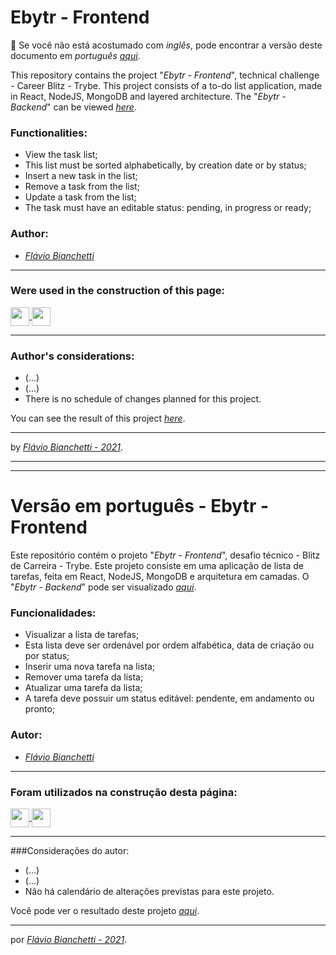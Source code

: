 # Ebytr - Frontend

:rotating_light: Se você não está acostumado com _inglês_, pode encontrar a versão deste documento em _português_ _[aqui](#-Versão-em-português---Ebytr-frontend)_.

This repository contains the project "_Ebytr - Frontend_", technical challenge - Career Blitz - Trybe. This project consists of a to-do list application, made in React, NodeJS, MongoDB and layered architecture.
The "_Ebytr - Backend_" can be viewed _[here]()_.


### Functionalities:
- View the task list;
- This list must be sorted alphabetically, by creation date or by status;
- Insert a new task in the list;
- Remove a task from the list;
- Update a task from the list;
- The task must have an editable status: pending, in progress or ready;

### Author:

- _[Flávio Bianchetti](https://www.linkedin.com/in/flaviobianchetti/)_

---

### Were used in the construction of this page:

<section>
  <a
    href="https://developer.mozilla.org/en-US/docs/Web/HTML"
    target="_blank">
    <img
      align="center"
      height="30"
      src="https://img.shields.io/badge/HTML5-E34F26?style=for-the-badge&logo=html5&logoColor=white"
    />
  </a>
  <a
    href="https://developer.mozilla.org/en-US/docs/Web/CSS"
    target="_blank">
    <img
      align="center"
      height="30"
      src="https://img.shields.io/badge/CSS-239120?&style=for-the-badge&logo=css3&logoColor=white"
    />
  </a>
</section>

---

### Author's considerations:

- (...)
- (...)
- There is no schedule of changes planned for this project.

You can see the result of this project _[here]()_.

---

by _[Flávio Bianchetti - 2021](https://github.com/flavio-bianchetti)_.

---
---

# Versão em português - Ebytr - Frontend

Este repositório contém o projeto "_Ebytr - Frontend_", desafio técnico - Blitz de Carreira - Trybe. Este projeto consiste em uma aplicação de lista de tarefas, feita em React, NodeJS, MongoDB e arquitetura em camadas.
O "_Ebytr - Backend_" pode ser visualizado _[aqui]()_.


### Funcionalidades: 
- Visualizar a lista de tarefas;
- Esta lista deve ser ordenável por ordem alfabética, data de criação ou por status;
- Inserir uma nova tarefa na lista;
- Remover uma tarefa da lista;
- Atualizar uma tarefa da lista;
- A tarefa deve possuir um status editável: pendente, em andamento ou pronto;

### Autor:

- _[Flávio Bianchetti](https://www.linkedin.com/in/flaviobianchetti/)_

---
### Foram utilizados na construção desta página:

<section>
  <a
    href="https://developer.mozilla.org/en-US/docs/Web/HTML"
    target="_blank">
    <img
      align="center"
      height="30"
      src="https://img.shields.io/badge/HTML5-E34F26?style=for-the-badge&logo=html5&logoColor=white"
    />
  </a>
  <a
    href="https://developer.mozilla.org/en-US/docs/Web/CSS"
    target="_blank">
    <img
      align="center"
      height="30"
      src="https://img.shields.io/badge/CSS-239120?&style=for-the-badge&logo=css3&logoColor=white"
    />
  </a>
</section>

---
###Considerações do autor:

- (...)
- (...)
- Não há calendário de alterações previstas para este projeto.

Você pode ver o resultado deste projeto _[aqui]()_.

---

por _[Flávio Bianchetti - 2021](https://github.com/flavio-bianchetti)_.